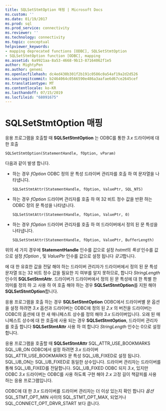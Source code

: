```yaml
---
title: SQLSetStmtOption 매핑 | Microsoft Docs
ms.custom: ''
ms.date: 01/19/2017
ms.prod: sql
ms.prod_service: connectivity
ms.reviewer: ''
ms.technology: connectivity
ms.topic: conceptual
helpviewer_keywords:
- mapping deprecated functions [ODBC], SQLSetStmtOption
- SQLSetStmtOption function [ODBC], mapping
ms.assetid: 6a9921aa-8a53-4668-9b13-87164062f1e5
author: MightyPen
ms.author: genemi
ms.openlocfilehash: dc4ed430b301f2b191c0586c0a54af19a2d2d526
ms.sourcegitcommit: b2464064c0566590e486a3aafae6d67ce2645cef
ms.translationtype: MT
ms.contentlocale: ko-KR
ms.lasthandoff: 07/15/2019
ms.locfileid: "68091675"
---
```

# <a name="sqlsetstmtoption-mapping"></a>SQLSetStmtOption 매핑
응용 프로그램을 호출할 때 **SQLSetStmtOption** 는 ODBC를 통한 *3.x* 드라이버에 대 한 호출  
  
```  
SQLSetStmtOption(StatementHandle, fOption, vParam)  
```  
  
 다음과 같이 발생 합니다.  
  
-   하는 경우 *fOption* ODBC 정의 문 특성 드라이버 관리자를 호출 하 여 문자열을 나타냅니다.  
  
    ```  
    SQLSetStmtAttr(StatementHandle, fOption, ValuePtr, SQL_NTS)  
    ```  
  
-   하는 경우 *fOption* 드라이버 관리자를 호출 하 여 32 비트 정수 값을 반환 하는 ODBC 정의 문 특성을 나타냅니다.  
  
    ```  
    SQLSetStmtAttr(StatementHandle, fOption, ValuePtr, 0)  
    ```  
  
-   하는 경우 *fOption* 드라이버 관리자를 호출 하 여 드라이버에서 정의 된 문 특성을 나타냅니다.  
  
    ```  
    SQLSetStmtAttr(StatementHandle, fOption, ValuePtr, BufferLength)  
    ```  
  
 위의 세 가지 경우에 **StatementHandle** 인수를 값으로 설정 *hstmt*의 *특성* 인수를 값으로 설정 *fOption* , 및 *ValuePtr* 인수를 값으로 설정 됩니다 *갖고*합니다.  
  
 에 대 한 유효한 값을 전달 해야 하는 드라이버 관리자가 드라이버에서 정의 된 문 특성 문자열 또는 32 비트 정수 값을 필요한 지 여부를 알지 못하므로, 합니다 *StringLength* 인수의 **SQLSetStmtAttr**. 드라이버가 드라이버에서 정의 된 문 특성에 대 한 특별 한 의미를 정의 하 고 사용 하 여 호출 해야 하는 경우 **SQLSetStmtOption**를 지원 해야 **SQLSetStmtOption**합니다.  
  
 응용 프로그램을 호출 하는 경우 **SQLSetStmtOption** ODBC에서 드라이버별 문 옵션을 설정 하려면 *3.x* 옵션과 드라이버는 ODBC에 정의 된 *2.x* 의 버전을 드라이버는 ODBC의 옵션에 대 한 새 매니페스트 상수를 정의 해야 *3.x* 드라이버입니다. 오래 된 매니페스트 상수에 대 한 호출에 사용 되는 경우 **SQLSetStmtOption**, 드라이버 관리자를 호출 합니다 **SQLSetStmtAttr** 사용 하 여 합니다 *StringLength* 인수는 0으로 설정 합니다.  
  
 응용 프로그램을 호출할 때 **SQLSetStmtAttr** SQL_ATTR_USE_BOOKMARKS SQL_UB_ON ODBC에서 설정 하려면 *3.x* 드라이버 SQL_ATTR_USE_BOOKMARKS 문 특성 SQL_UB_FIXED로 설정 됩니다. SQL_UB_ON는 SQL_UB_FIXED로 동일한 상수입니다. 드라이버 관리자는 드라이버를 통해 SQL_UB_FIXED를 전달합니다. SQL_UB_FIXED ODBC 되지 *3.x*, 있지만 ODBC *3.x* 드라이버는 ODBC를 사용 하도록 구현 해야 *2.x* 고정 길이 책갈피를 사용 하는 응용 프로그램입니다.  
  
 ODBC에 대 한 *3.x* 드라이버를 드라이버 관리자는 더 이상 있는지 확인 합니다 *옵션* SQL_STMT_OPT_MIN 사이의 SQL_STMT_OPT_MAX, 되었거나 SQL_CONNECT_OPT_DRVR_START 보다 큽니다.

